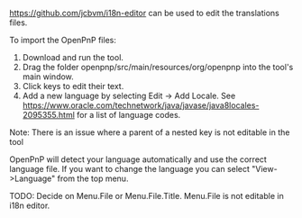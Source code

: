 https://github.com/jcbvm/i18n-editor can be used to edit the translations files.

To import the OpenPnP files:

1. Download and run the tool.
2. Drag the folder openpnp/src/main/resources/org/openpnp into the tool's main window.
3. Click keys to edit their text.
4. Add a new language by selecting Edit -> Add Locale. See
   https://www.oracle.com/technetwork/java/javase/java8locales-2095355.html for a list of
   language codes.

Note: There is an issue where a parent of a nested key is not editable in the tool
   
OpenPnP will detect your language automatically and use the correct language file. If you want
to change the language you can select "View->Language" from the top menu.

TODO: Decide on Menu.File or Menu.File.Title. Menu.File is not editable in i18n editor.
